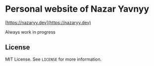 # Personal website of Nazar Yavnyy

[https://nazaryy.dev](https://nazaryy.dev)

Always work in progress

## License

MIT License. See `LICENSE` for more information.
